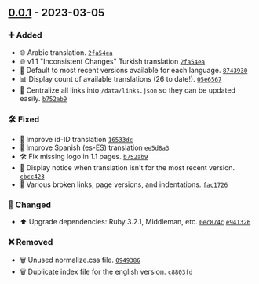 
## [0.0.1] - 2023-03-05
[0.0.1]: https://github.com/CxrlosKenobi/auto-changelog/compare/v0.0.0...v0.0.1

### ➕ Added

- 🌐 Arabic translation. [`2fa54ea`](https://github.com/CxrlosKenobi/auto-changelog/commits/2fa54eaab90f35d2e6a151b387c3ef593a3e26a1)
- 🌐 v1.1 "Inconsistent Changes" Turkish translation [`2fa54ea`](https://github.com/CxrlosKenobi/auto-changelog/commits/2fa54eaab90f35d2e6a151b387c3ef593a3e26a1)
- 🔧 Default to most recent versions available for each language. [`8743930`](https://github.com/CxrlosKenobi/auto-changelog/commits/8743930e40e1c68c1232067bdef10f33463eeea9)
- 📊 Display count of available translations (26 to date!). [`05e6567`](https://github.com/CxrlosKenobi/auto-changelog/commits/05e6567e0ec0eed7c1af583f985e00134f085100)
- 🔗 Centralize all links into `/data/links.json` so they can be updated easily. [`b752ab9`](https://github.com/CxrlosKenobi/auto-changelog/commits/b752ab9155669217358b9893526e0b670183f33d)

### 🛠️ Fixed

- 📝 Improve id-ID translation [`16533dc`](https://github.com/CxrlosKenobi/auto-changelog/commits/16533dcda62fadc0631c76e0a8663acd07fd24af)
- 📝 Improve Spanish (es-ES) translation [`ee5d8a3`](https://github.com/CxrlosKenobi/auto-changelog/commits/ee5d8a3c49f26bd610f87a4e6e4c2b366a5a849f)
- 🛠️ Fix missing logo in 1.1 pages. [`b752ab9`](https://github.com/CxrlosKenobi/auto-changelog/commits/b752ab9155669217358b9893526e0b670183f33d)
- 🚨 Display notice when translation isn't for the most recent version. [`cbcc423`](https://github.com/CxrlosKenobi/auto-changelog/commits/cbcc423fd12baed89b4ce741f1f039c96302360c)
- 🔗 Various broken links, page versions, and indentations. [`fac1726`](https://github.com/CxrlosKenobi/auto-changelog/commits/fac1726d9f2387127b753e56523b3e260e467968)

### 🔄 Changed

- ⬆️ Upgrade dependencies: Ruby 3.2.1, Middleman, etc. [`0ec874c`](https://github.com/CxrlosKenobi/auto-changelog/commits/0ec874c17107fbee849a73707bc4d54ecd889554) [`e941326`](https://github.com/CxrlosKenobi/auto-changelog/commits/e94f32604eb82ax4be4a8c4x350y1f217402cx20)

### ❌ Removed

- 🗑️ Unused normalize.css file. [`0949386`](https://github.com/CxrlosKenobi/auto-changelog/commits/094938604eb82a54b44a8c4635092f217402ce95)
- 🗑️ Duplicate index file for the english version. [`c8803fd`](https://github.com/CxrlosKenobi/auto-changelog/commits/c8803fd32c8ed598f522af7cd960b9911248797f)
